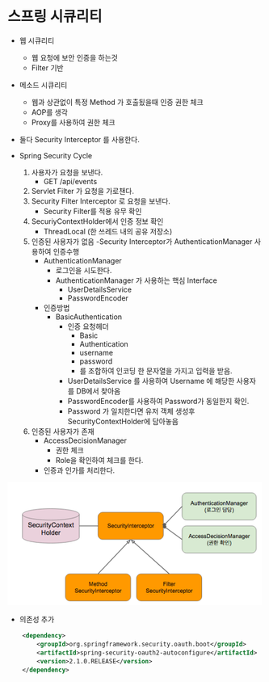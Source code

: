 # 스프링 시큐리티
- 웹 시큐리티
    - 웹 요청에 보안 인증을 하는것
    - Filter 기반
- 메소드 시큐리티
    - 웹과 상관없이 특정 Method 가 호출됬을때 인증 권한 체크
    - AOP를 생각
    - Proxy를 사용하여 권한 체크
- 둘다 Security Interceptor 를 사용한다.

- Spring Security Cycle
    1. 사용자가 요청을 보낸다.
        - GET /api/events
    2. Servlet Filter 가 요청을 가로챈다.
    3. Security Filter Interceptor 로 요청을 보낸다.
        - Security Filter를 적용 유무 확인
    4. SecuriyContextHolder에서 인증 정보 확인
        - ThreadLocal (한 쓰레드 내의 공유 저장소)
    5. 인증된 사용자가 없음
        -Security Interceptor가 AuthenticationManager 사용하여 인증수행
        - AuthenticationManager
            - 로그인을 시도한다.
            - AuthenticationManager 가 사용하는 핵심 Interface
                - UserDetailsService
                - PasswordEncoder
        - 인증방법
            - BasicAuthentication
                - 인증 요청헤더
                    - Basic
                    - Authentication
                    - username
                    - password
                    - 를 조합하여 인코딩 한 문자열을 가지고 입력을 받음.
                - UserDetailsService 를 사용하여 Username 에 해당한 사용자를 DB에서 찾아옴
                - PasswordEncoder를 사용하여 Password가 동일한지 확인.
                - Password 가 일치한다면 유저 객체 생성후 SecurityContextHolder에 담아놓음
    6. 인증된 사용자가 존재
        - AccessDecisionManager
            - 권한 체크
            - Role을 확인하여 체크를 한다.
        - 인증과 인가를 처리한다.
        

![Screen](./document/img/spring-security-cycle.png)

- 의존성 추가
```xml
    <dependency>
        <groupId>org.springframework.security.oauth.boot</groupId>
        <artifactId>spring-security-oauth2-autoconfigure</artifactId>
        <version>2.1.0.RELEASE</version>
    </dependency>
```
